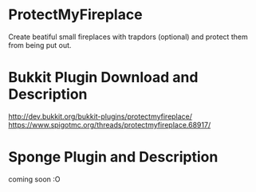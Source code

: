 # ProtectMyFireplace
Create beatiful small fireplaces with trapdors (optional) and protect them from being put out.

# Bukkit Plugin Download and Description

http://dev.bukkit.org/bukkit-plugins/protectmyfireplace/
https://www.spigotmc.org/threads/protectmyfireplace.68917/

# Sponge Plugin and Description
coming soon :O